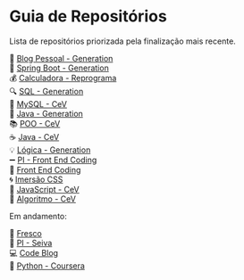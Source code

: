 # Guia de Repositórios

Lista de repositórios priorizada pela finalização mais recente.

:seedling: [Blog Pessoal - Generation](https://github.com/laisbasso/BlogPessoal-Generation "Blog Pessoal - Generation")  
:dart: [Spring Boot - Generation](https://github.com/laisbasso/SpringBoot-Generation "Spring Boot - Generation")  
:moneybag: [Calculadora - Reprograma](https://github.com/laisbasso/Calculadora-Reprograma "Calculadora - Reprograma")  
:mag: [SQL - Generation](https://github.com/laisbasso/SQL-Generation "SQL - Generation")  
:game_die: [MySQL - CeV](https://github.com/laisbasso/MySQL-CeV "MySQL - CeV")  
:seedling: [Java - Generation](https://github.com/laisbasso/Java-Generation "Java - Generation")  
:books: [POO - CeV](https://github.com/laisbasso/POO-CeV "POO - CeV")  
:coffee: [Java - CeV](https://github.com/laisbasso/Java-CeV "Java - CeV")  
:bulb: [Lógica - Generation](https://github.com/laisbasso/Logica-Generation "Lógica - Generation")  
:heavy_minus_sign: [PI - Front End Coding](https://github.com/laisbasso/PI-DH "PI - Front End Coding")  
:iphone: [Front End Coding](https://github.com/laisbasso/Front-End-Coding "Front End Coding")  
:cyclone: [Imersão CSS](https://github.com/laisbasso/Imersao-CSS "Imersão CSS")  
:triangular_flag_on_post: [JavaScript - CeV](https://github.com/laisbasso/JavaScript-CeV "JavaScript - CeV")  
:movie_camera: [Algoritmo - CeV](https://github.com/laisbasso/Algoritmo-CeV "Algoritmo - CeV")  

Em andamento:

:spaghetti: [Fresco](https://github.com/DottaMP/Fresco "Fresco")  
:seedling: [PI - Seiva](https://github.com/laisbasso/PI-Seiva "PI - Seiva")  
:computer: [Code Blog](https://github.com/laisbasso/CodeBlog "Code Blog")  
:snake: [Python - Coursera](https://github.com/laisbasso/Python "Python - Coursera")  

